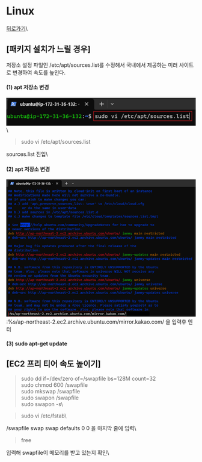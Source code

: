 # Linux

[뒤로가기](../)\


## \[패키지 설치가 느릴 경우]

저장소 설정 파일인 /etc/apt/sources.list를 수정해서 국내에서 제공하는 미러 사이트로 변경하여 속도를 높인다.

#### (1) apt 저장소 변경 

![img](../Data/Img/mirror1.png)\


> sudo vi /etc/apt/sources.list

sources.list 진입\


#### (2) apt 저장소 변경 

![img](../Data/Img/mirror2.png)\
:%s/ap-northeast-2.ec2.archive.ubuntu.com/mirror.kakao.com/ 을 입력후 엔터

#### (3) sudo apt-get update  

## \[EC2 프리 티어 속도 높이기]

> sudo dd if=/dev/zero of=/swapfile bs=128M count=32\
> sudo chmod 600 /swapfile\
> sudo mkswap /swapfile\
> sudo swapon /swapfile\
> sudo swapon -s\
>

> sudo vi /etc/fstab\
>

/swapfile swap swap defaults 0 0 을 마지막 줄에 입력\


> free

입력해 swapfile이 메모리를 받고 있는지 확인\
